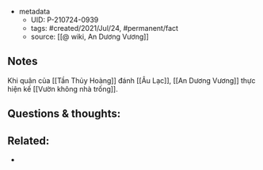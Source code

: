 
- metadata
	- UID: P-210724-0939
	- tags: #created/2021/Jul/24, #permanent/fact 
	- source: [[@ wiki, An Dương Vương]]

## Notes
Khi quân của [[Tần Thủy Hoàng]] đánh [[Âu Lạc]], [[An Dương Vương]] thực hiện kế [[Vườn không nhà trống]].

## Questions & thoughts:

## Related:
- 